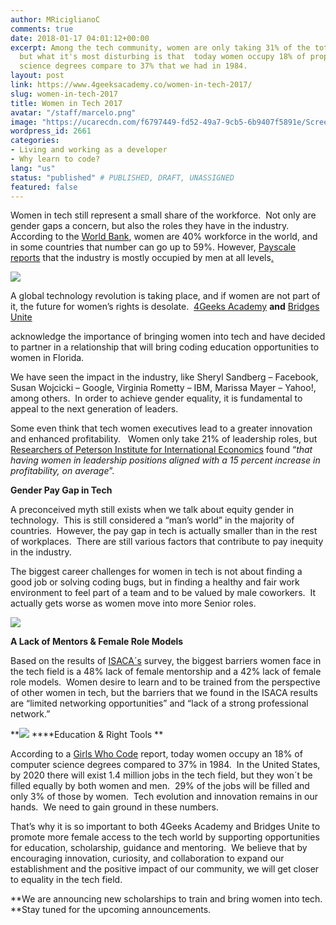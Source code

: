 ```yaml
---
author: MRiciglianoC
comments: true
date: 2018-01-17 04:01:12+00:00
excerpt: Among the tech community, women are only taking 31% of the total workspace,
  but what it's most disturbing is that  today women occupy 18% of proportion in computer
  science degrees compare to 37% that we had in 1984.
layout: post
link: https://www.4geeksacademy.co/women-in-tech-2017/
slug: women-in-tech-2017
title: Women in Tech 2017
avatar: "/staff/marcelo.png"
image: "https://ucarecdn.com/f6797449-fd52-49a7-9cb5-6b9407f5891e/ScreenShot20180116at115832PM.png"
wordpress_id: 2661
categories:
- Living and working as a developer
- Why learn to code?
lang: "us"
status: "published" # PUBLISHED, DRAFT, UNASSIGNED
featured: false
---
```


Women in tech still represent a small share of the workforce.  Not only are gender gaps a concern, but also the roles they have in the industry.  According to the [World Bank](https://data.worldbank.org/indicator/SL.TLF.TOTL.FE.ZS), women are 40% workforce in the world, and in some countries that number can go up to 59%. However, [Payscale reports](https://www.payscale.com/data-packages/gender-pay-gap/women-in-tech) that the industry is mostly occupied by men at all levels[.](https://www.payscale.com/data-packages/gender-pay-gap/women-in-tech)

![](https://www.4geeksacademy.co/wp-content/uploads/2018/01/Picture12.png)

A global technology revolution is taking place, and if women are not part of it, the future for women’s rights is desolate.  [4Geeks Academy](https://www.4geeksacademy.co/) **and** [Bridges Unite](https://www.bridgesunite.com/)

acknowledge the importance of bringing women into tech and have decided to partner in a relationship that will bring coding education opportunities to women in Florida.

We have seen the impact in the industry, like Sheryl Sandberg – Facebook, Susan Wojcicki – Google, Virginia Rometty – IBM, Marissa Mayer – Yahoo!, among others.  In order to achieve gender equality, it is fundamental to appeal to the next generation of leaders.

Some even think that tech women executives lead to a greater innovation and enhanced profitability.   Women only take 21% of leadership roles, but [Researchers of Peterson Institute for International Economics](https://piie.com/publications/wp/wp16-3.pdf) found “_that having women in leadership positions aligned with a 15 percent increase in profitability, on average_”.

**Gender Pay Gap in Tech**

A preconceived myth still exists when we talk about equity gender in technology.  This is still considered a “man’s world” in the majority of countries.  However, the pay gap in tech is actually smaller than in the rest of workplaces.  There are still various factors that contribute to pay inequity in the industry.

The biggest career challenges for women in tech is not about finding a good job or solving coding bugs, but in finding a healthy and fair work environment to feel part of a team and to be valued by male coworkers.  It actually gets worse as women move into more Senior roles.

![](https://www.4geeksacademy.co/wp-content/uploads/2018/01/Picture1-1.png)

**A Lack of Mentors & Female Role Models**

Based on the results of [ISACA´s](http://www.isaca.org/info/2017-women-in-technology-survey/index.html) survey, the biggest barriers women face in the tech field is a 48% lack of female mentorship and a 42% lack of female role models.  Women desire to learn and to be trained from the perspective of other women in tech, but the barriers that we found in the ISACA results are “limited networking opportunities” and “lack of a strong professional network.”

**![](https://www.4geeksacademy.co/wp-content/uploads/2018/01/Picture1.png) ****Education & Right Tools **

According to a [Girls Who Code](https://girlswhocode.com/2016report/) report, today women occupy an 18% of computer science degrees compared to 37% in 1984.  In the United States, by 2020 there will exist 1.4 million jobs in the tech field, but they won´t be filled equally by both women and men.  29% of the jobs will be filled and only 3% of those by women.  Tech evolution and innovation remains in our hands.  We need to gain ground in these numbers.

That’s why it is so important to both 4Geeks Academy and Bridges Unite to promote more female access to the tech world by supporting opportunities for education, scholarship, guidance and mentoring.  We believe that by encouraging innovation, curiosity, and collaboration to expand our establishment and the positive impact of our community, we will get closer to equality in the tech field.

**We are announcing new scholarships to train and bring women into tech.  **Stay tuned for the upcoming announcements.


